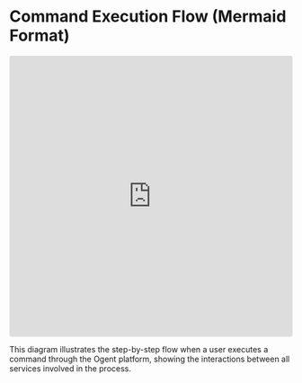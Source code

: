 # Command Execution Flow (Mermaid Format)

<div class="mermaid-container">
  <iframe src="https://mermaid.live/view#eyJjb2RlIjoic2VxdWVuY2VEaWFncmFtXG4gICAgcGFydGljaXBhbnQgVXNlclxuICAgIHBhcnRpY2lwYW50IEZyb250ZW5kXG4gICAgcGFydGljaXBhbnQgQVBJR2F0ZXdheVxuICAgIHBhcnRpY2lwYW50IEF1dGhTZXJ2aWNlXG4gICAgcGFydGljaXBhbnQgQ21kRXhlY1NlcnZpY2VcbiAgICBwYXJ0aWNpcGFudCBTb2NrZXRTZXJ2aWNlXG4gICAgcGFydGljaXBhbnQgVWJ1bnR1VGFyZ2V0XG5cbiAgICBVc2VyLT4-RnJvbnRlbmQ6IEVudGVyIGNvbW1hbmRcbiAgICBGcm9udGVuZC0-PkFQSUdhdGV3YXk6IFBPU1QgL2FwaS9jb21tYW5kIChKV1QgKyBjb21tYW5kKVxuICAgIEFQSUdhdGV3YXktPj5BdXRoU2VydmljZTogVmFsaWRhdGUgdG9rZW5cbiAgICBBdXRoU2VydmljZS0tPj5BUElHYXRld2F5OiBUb2tlbiB2YWxpZCArIHVzZXIgcGVybWlzc2lvbnNcbiAgICBcbiAgICBBUElHYXRld2F5LT4-Q21kRXhlY1NlcnZpY2U6IEZvcndhcmQgY29tbWFuZCByZXF1ZXN0XG4gICAgQ21kRXhlY1NlcnZpY2UtPj5DbWRFeGVjU2VydmljZTogVmFsaWRhdGUgYWdhaW5zdCB3aGl0ZWxpc3RcbiAgICBcbiAgICBDbWRFeGVjU2VydmljZS0-PlVidW50dVRhcmdldDogRXhlY3V0ZSBjb21tYW5kXG4gICAgXG4gICAgVWJ1bnR1VGFyZ2V0LS0-PkNtZEV4ZWNTZXJ2aWNlOiBCZWdpbiBleGVjdXRpb25cbiAgICBDbWRFeGVjU2VydmljZS0-PlNvY2tldFNlcnZpY2U6IEluaXRpYWxpemUgc3RyZWFtXG4gICAgXG4gICAgbG9vcCBPdXRwdXQgU3RyZWFtaW5nXG4gICAgICAgIFVidW50dVRhcmdldC0tPj5DbWRFeGVjU2VydmljZTogQ29tbWFuZCBvdXRwdXQgKHJlYWwtdGltZSlcbiAgICAgICAgQ21kRXhlY1NlcnZpY2UtLT4-U29ja2V0U2VydmljZTogU3RyZWFtIG91dHB1dFxuICAgICAgICBTb2NrZXRTZXJ2aWNlLS0-PkZyb250ZW5kOiBXZWJTb2NrZXQgbWVzc2FnZVxuICAgICAgICBGcm9udGVuZC0tPj5Vc2VyOiBEaXNwbGF5IG91dHB1dFxuICAgIGVuZFxuICAgIFxuICAgIFVidW50dVRhcmdldC0tPj5DbWRFeGVjU2VydmljZTogQ29tbWFuZCBjb21wbGV0ZWRcbiAgICBDbWRFeGVjU2VydmljZS0tPj5BUElHYXRld2F5OiBGaW5hbCBzdGF0dXMgKyBjb21wbGV0ZSBvdXRwdXRcbiAgICBBUElHYXRld2F5LS0-PkZyb250ZW5kOiBIVFRQIDIwMCBSZXNwb25zZVxuICAgIEZyb250ZW5kLS0-PlVzZXI6IFNob3cgY29tcGxldGlvbiBzdGF0dXMiLCJtZXJtYWlkIjp7InRoZW1lIjoiZGVmYXVsdCJ9LCJ1cGRhdGVFZGl0b3IiOmZhbHNlLCJhdXRvU3luYyI6dHJ1ZSwidXBkYXRlRGlhZ3JhbSI6ZmFsc2V9" style="width:100%; height:500px; border:0; border-radius: 4px;" title="Command Execution Flow"></iframe>
</div>

This diagram illustrates the step-by-step flow when a user executes a command through the Ogent platform, showing the interactions between all services involved in the process. 